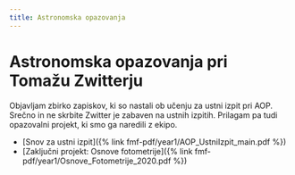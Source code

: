 ```yaml
---
title: Astronomska opazovanja
---
```

# Astronomska opazovanja pri Tomažu Zwitterju
Objavljam zbirko zapiskov, ki so nastali ob učenju za ustni izpit pri AOP. Srečno in ne skrbite Zwitter je zabaven na ustnih izpitih. Prilagam pa tudi opazovalni projekt, ki smo ga naredili z ekipo.

* [Snov za ustni izpit]({% link fmf-pdf/year1/AOP_UstniIzpit_main.pdf %})
* [Zaključni projekt: Osnove fotometrije]({% link fmf-pdf/year1/Osnove_Fotometrije_2020.pdf %})
